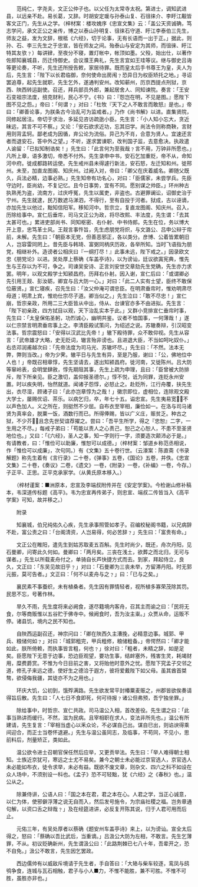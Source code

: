 <!-- { "loadSidebar": true } -->
　　范纯仁，字尧夫，文正公仲子也。以父任为太常寺太祝。第进士，调知武进县，以远亲不赴。易长葛，又辞。时胡安定瑗与孙泰山复、石徂徕介、李盱江觏皆客文正门，先生从之学。（梓材案：楼攻媿序《忠宣文集》云：「盖公天资诚确，笃志学问，承文正公之亲传，博之以泰山孙明复、徂徕石守道、盱江李泰伯三先生，师友之益，发为文辞，根柢《六经》，切于论事，无有长语而一出于正。」据此，则孙、石、李三先生之于忠宣，皆在师友之间。殆泰山与安定为其师，而徂徕、盱江特其友欤﹖）每讲肄，至夜分不寝，置灯帐中，帐顶如墨。父殁，始出仕，以著作佐郎知襄城县，历迁侍御史。会议濮王典礼，先生言宜如王珪等议。继与御史吕诲等更论奏，不听，先生还所授告敕，家居待罪。既而皇太后手书尊王为皇，夫人为后，先生言：「陛下以长君临御，奈何使命出房闱﹖恐异日为权臣矫托之地。」寻诏罢追尊，起先生就职，先生乞外，遂通判安州。改知蕲州，历京西提点刑狱，京西、陜西转运副使。召还，拜兵部员外郎，兼起居舍人、同知谏院。奏言：「王安石变祖宗法度，掊克财利，民心不宁。《书》曰：『怨岂在明，不见是图。』愿陛下图不见之怨。」帝曰：「何谓﹖」对曰：「杜牧『天下之人不敢言而敢怒』是也。」帝曰：「卿善论事，为朕条古今治乱可为监戒者。」乃作《尚书解》以进。直集贤院，同修起居注。帝切于求治，多延见咨访疏逖小臣。先生言：「小人知小忘大，贪近昧远，其言不可不察。」又论：「安石欲求近功，忘其旧学。尚法令则称商鞅，言财用则背孟轲。鄙老成为因循，弃公论为流俗。异己为不肖，合意为贤人。宜速还言者而退安石，答中外之望。」不听，遂求罢谏职，改判国子监，去意愈决。执政遣人谕留：「已拟知制诰矣！」先生曰：「此言何为至我哉﹖言不用，万钟非所愿也。」凡所上章，语多激切，帝悉不付外。先生录申中书，安石乞加重贬，帝不从，命知河中府。徙成都路转运使。先生戒州县未得遽行新法，安石怒，左迁知和州。徙邢州。未至，加直龙图阁、知庆州。过阙入对，帝曰：「卿父在庆着威名。卿随父既久，兵法必精，边事必熟。」先生知帝有功名心，对曰：「臣儒家，未尝学兵。先臣守边时，臣尚幼，不复记忆。且今日事势，宜有不同。愿别谋之帅臣。」环州种古执熟羌为盗，流南方，过庆呼冤，先生以属吏，非盗也。古避罪谰讼，诏御史治于宁州。先生就逮，民万数遮马涕泗，不得行，至有自投于河者。狱成，古以诬谪，亦加先生以他过，黜知信阳军。移知河中。哲宗立，复直龙图阁、知庆州。召入，历除给事中。宣仁后垂帘，司马文正公为政，将尽改熙、丰法度，先生谓：「去其太甚可也。」累进吏部尚书、同知枢密、右仆射、中书侍郎。先生在位，务以博大开上意，忠笃革士风。王觌言事忤旨，先生虑朋党将炽，与文潞公、吕申公辩于帘前，未解。先生曰：「朝臣本无党，但善恶邪正，各以类分。彦博、公着皆累朝旧人，岂容雷同罔上。昔先臣与韩琦、富弼同柄庆历政，各举所知。当时飞语指为朋党，相继补外。造谤者公相庆曰『一纲打尽！』此事未远，陛下戒之。」因录欧文忠《朋党论》以进。吴处厚上蔡确《车盖亭诗》，以为谤讪，廷议欲寘宪典，惟先生与王存以为不可，争之。司谏吴安诗、正言刘安世交章劾先生党确，先生亦力求罢。明年，以观文殿学士知颍昌府。历拜右仆射。因入谢，宣仁后曰：「或谓卿必先引用王觌、彭汝砺，卿宜与吕大防一心。」对曰：「此二人实有士望，臣终不敢保位蔽贤。」宣仁寝疾，召先生曰：「汝父仲淹可谓忠臣。在明肃垂帘时，惟劝明肃尽母道；明肃上宾，惟劝仕宗尽子道。卿当似之。」先生泣曰：「敢不尽忠！」宣仁崩，哲宗亲政，所用二三大臣皆从中出，侍从、台谏官亦多不由进拟。先生言：「陛下初亲政，四方拭目以观，天下治乱实本于此。」又群小竞排宣仁垂帘时事，先生曰：「太皇保佑圣躬，功烈诚心，幽明共鉴。议者不恤国事，一何薄哉！」遂以仁宗禁言明肃垂帘事上之。李清臣殿试策问，为绍述之说。苏辙奏辩，引汉昭变法事。哲宗震怒曰：「安得以汉武比先帝！」辙下殿待罪，众不敢仰视。先生从容言：「武帝雄才大略，史无贬词，辙言殆非谤也。且进退大臣，不当如呵叱奴仆。」右丞邓润甫越次曰：「先帝法度为司马光、苏辙坏尽。」先生曰：「不然。法本无弊，弊则当改。」帝为少霁。辙平日与先生有异，至是乃服，谢曰：「公，佛地位中人也！」帝既召相章惇，先生坚请去，遂出知颍昌府。徙河南，又徙陈州。吕大防等窜岭表，会明堂肆赦，惇先期阻其事，先生上疏为申理，且曰：「臣曾被大防排斥，陛下所亲见。臣之激切，盖仰报圣德尔。」惇不悦，诋为同罪，连贬永州安置。时以疾失明，怡然就道。闻诸子怨惇，必怒止之。赴贬所，江行舟覆，扶先生出，衣尽湿，顾诸子曰：「此亦岂章惇为之哉！」徽宗即位，虚相位，连除观文殿大学士，屡赐优诏、茶乐。以病乞归，卒，年七十五。谥忠宣。先生夷易宽，不以声色加人。义之所在，则挺然不少屈。自布衣至宰相，廉俭如一。在洛与司马诸贤为真率会，脱粟一饭，酒数行而已。所得俸赐，皆以广义庄，赈贫乏。种古之狱，不少芥，且念先世契谊荐擢之。尝曰：「吾平生所学，得之『忠恕』二字，一生用之不尽。」每戒子弟曰：「苟能以责人之心责己，恕己之心恕人，不患不至圣贤地位也。」又曰：「《六经》，圣人之事，知一字则行一字，须要造次颠沛必于是。」有请教者，曰：「惟俭可以助廉，惟恕可以成德。」（梓材案：邹道乡称范丞相说，作「惟俭可以成廉」，次句同。）有《文集》五十卷行世。（云濠案：陈直斋《书录解题》称先生着有《言行录》二十卷，《弹事》五卷，《国论》五卷，并佚。《忠宣文集》二十卷，《奏议》二卷，《遗文》一卷，《附录》一卷，《补编》一卷，今存。）子正平、正思。正平克承家学。（从黄氏原本移入。）

　　（梓材谨案：■洲原本，忠宣及李端叔附传并在《安定学案》。今检谢山修补稿本，韦深道传标题《高平》。韦为忠宣再传弟子，则忠宣、端叔二传皆当入《高平学案》可知，故并移之。）

　　附录

　　知襄城，伯兄纯佑久心疾，先生承事照管如孝子。召编校秘阁书籍，以兄病辞不赴，富公责之曰：「台阁清资，人岂易得，何必苦辞﹖」先生曰：「富贵有命。」

　　文正公在睢阳，遣先生到姑苏取麦五百斛。先生时尚少，既还，舟次丹阳，见石曼卿，问寄此久何如。曼卿曰：「两月矣。三丧在浅土，欲葬之而北归，无可与谋者。」先生以所载麦舟付之，单骑自长芦快捷方式而去。到家，拜起侍立，良久，文正曰：「东吴见故旧乎﹖」对曰：「石曼卿为三丧未举，方留滞丹阳。时无郭元振，莫可告者。」文正曰：「何不以麦舟与之﹖」曰：「已与之矣。」

　　襄民素不事蚕织，未有植桑者。先生因有罪情轻者，视所植多寡荣茂除其罚。民思不忘，号著作林。

　　旱久不雨，先生度将来必阙食，遂尽籍境内客舟，召其主而谕之曰：「民将无食，尔等商贩惟以五谷贮于佛寺中。候阙食时，吾为汝主粜。」众贾从命，运贩不停。诸县饥，境内之民不知也。

　　自陜西运副召还，神宗问曰：「卿在陜西久主漕挽，必精意边事。城郭、甲兵、粮储何如﹖」对曰：「城郭粗完，甲兵粗修，粮储粗备。」帝愕然曰：「卿才能如此，朕所倚赖，而执事皆言粗，何也﹖」徐对曰：「粗者，未精之辞，如是足矣。臣愿陛下无意于边事，恐边臣观望，要功生事，结衅塞外，残害生灵，耗竭财用，糜费爵赏。不惟为今日目前之害，又将贻他时意外之忧。愿陛下究孟子交邻之道，修孔子来远之德，使好生之德洽于遐方，彼将爱戴陛下如父母。虽其酋首桀骜，欲侵侮我疆，其徒亦不为之用也。」

　　环庆大饥，公初到，饿殍满路。先生欲发常平封椿粟麦赈之，州郡皆欲俟奏请得旨后散。先生曰：「人七日不食即死，何可待报﹖诸公但弗预，吾宁独坐罪。」

　　除给事中，时哲宗、宣仁共政。司马温公入相，首改差役。先生谓之曰：「此事当熟讲而缓行。不然，滋为民病。且宰相职在求人，变法非所先也。」温公有所建请，先生复言：「宰相当虚心以釆众论，不必谋自己出。谋自巳出，则谄谀得乘间迎合，而正士当卷怀退避。」先生与温公虽同志，及临事，不苟同，不见小，思前料后，剂量矫正，类如此。

　　温公欲令进士召朝官保任然后应举，又更贡举法。先生曰：「举人难得朝士相知。士族近京犹可，寒远之士尤不易矣。兼今之朝士未必能过京官选人，京官选人未必能如布衣，徒令求举，未必有益。既欲不废文章，则杂文、四六之科不如设在众人场中，不须别设一科也。《孟子》恐不可轻黜，犹《六经》之《春秋》也。」温公从之。

　　除兼侍讲，公语人曰：「国之本在君，君之本在心。人君之学，当正心诚意，以仁为体，使邪僻浮薄之说无自而入，然后发号施令，为宗庙社稷之福。岂务章通句解，以资口舌之辩哉﹖」及在经筵进讲，必反复开陈其说，归于人君可用而后止。

　　元佑三年，有吴处厚者以蔡确《题安州车盖亭诗》来上，以为谤讪。宣全太后得之，怒曰：「蔡确以吾比武后，当重谪。」吕汲公大防为左相，不敢言。先生乞薄罪，不从。初议贬确新州，先生谓汲公曰：「此路荆棘已七八十年，吾辈开之，恐不自免。」汲公不敢言，先生因乞罢政。

　　西边儒帅有以威敌斥境请于先生者，手自答曰：「大辂与柴车较逐，鸾凤与鸱鸮争食，连城与瓦石相触，君子与小人■力，不惟不能胜，兼不可胜。不惟不可胜，虽胜亦非也。」

